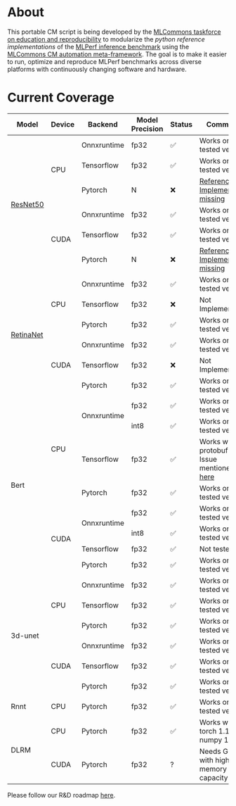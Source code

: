 # About

This portable CM script is being developed by the [MLCommons taskforce on education and reproducibility](https://github.com/mlcommons/ck/blob/master/docs/mlperf-education-workgroup.md)
to modularize the *python reference implementations* of the [MLPerf inference benchmark](https://github.com/mlcommons/inference) 
using the [MLCommons CM automation meta-framework](https://github.com/mlcommons/ck).
The goal is to make it easier to run, optimize and reproduce MLPerf benchmarks 
across diverse platforms with continuously changing software and hardware.

# Current Coverage
<table>
<thead>
  <tr>
    <th>Model</th>
    <th>Device</th>
    <th>Backend</th>
    <th>Model Precision</th>
    <th>Status</th>
    <th>Comments</th>
  </tr>
</thead>
<tbody>
  <tr>
    <td rowspan="6"><a href="https://github.com/mlcommons/inference/blob/master/.github/workflows/test-resnet50.yml">ResNet50</a></td>
    <td rowspan="3">CPU</td>
    <td>Onnxruntime</td>
    <td>fp32</td>
    <td>✅</td>
    <td>Works on all tested versions</td>
  </tr>
  <tr>
    <td>Tensorflow</td>
    <td>fp32</td>
    <td>✅</td>
    <td>Works on all tested versions</td>
  </tr>
  <tr>
    <td>Pytorch</td>
    <td>N</td>
    <td>❌</td>
    <td><a href="https://github.com/mlcommons/inference/issues/828">Reference Implementation missing</a></td>
  </tr>
  <tr>
    <td rowspan="3">CUDA</td>
    <td>Onnxruntime</td>
    <td>fp32</td>
    <td>✅</td>
    <td>Works on all tested versions</td>
  </tr>
  <tr>
    <td>Tensorflow</td>
    <td>fp32</td>
    <td>✅</td>
    <td>Works on all tested versions</td>
  </tr>
  <tr>
    <td>Pytorch</td>
    <td>N</td>
    <td>❌</td>
    <td><a href="https://github.com/mlcommons/inference/issues/828">Reference Implementation missing</a></td>
  </tr>
  <tr>
    <td rowspan="6"><a href="https://github.com/mlcommons/inference/blob/master/.github/workflows/test-retinanet.yml">RetinaNet</a></td>
    <td rowspan="3">CPU</td>
    <td>Onnxruntime</td>
    <td>fp32</td>
    <td>✅</td>
    <td>Works on all tested versions</td>
  </tr>
  <tr>
    <td>Tensorflow</td>
    <td>fp32</td>
    <td>❌</td>
    <td>Not Implemented</td>
  </tr>
  <tr>
    <td>Pytorch</td>
    <td>fp32</td>
    <td>✅</td>
    <td>Works on all tested versions</td>
  </tr>
  <tr>
    <td rowspan="3">CUDA</td>
    <td>Onnxruntime</td>
    <td>fp32</td>
    <td>✅</td>
    <td>Works on all tested versions</td>
  </tr>
  <tr>
    <td>Tensorflow</td>
    <td>fp32</td>
    <td>❌</td>
    <td>Not Implemented</td>
  </tr>
  <tr>
    <td>Pytorch</td>
    <td>fp32</td>
    <td>✅</td>
    <td>Works on all tested versions</td>
  </tr>
  <tr>
    <td rowspan="8">Bert</td>
    <td rowspan="4">CPU</td>
    <td rowspan="2">Onnxruntime</td>
    <td>fp32</td>
    <td>✅</td>
    <td>Works on all tested versions</td>
  </tr>
  <tr>
    <td>int8</td>
    <td>✅</td>
    <td>Works on all tested versions</td>
  </tr>
  <tr>
    <td>Tensorflow</td>
    <td>fp32</td>
    <td>✅</td>
    <td>
Works with protobuf 3.19. Issue mentioned <a href="https://github.com/mlcommons/inference/issues/1276">here</a>
    </td>
  </tr>
  <tr>
    <td>Pytorch</td>
    <td>fp32</td>
    <td>✅</td>
    <td>
Works on all tested versions
</td>
  </tr>
  <tr>
    <td rowspan="4">CUDA</td>
    <td rowspan="2">Onnxruntime</td>
    <td>fp32</td>
    <td>✅</td>
    <td>Works on all tested versions
</td>
  </tr>
  <tr>
    <td>int8</td>
    <td>✅</td>
    <td>Works on all tested versions
</td>
  </tr>
  <tr>
    <td>Tensorflow</td>
    <td>fp32</td>
    <td>✅</td>
    <td>Not tested</td>
  </tr>
  <tr>
    <td>Pytorch</td>
    <td>fp32</td>
    <td>✅</td>
    <td>Works on all tested versions
</td>
  </tr>
  <tr>
    <td rowspan="6">3d-unet</td>
    <td rowspan="3">CPU</td>
    <td>Onnxruntime</td>
    <td>fp32</td>
    <td>✅</td>
    <td>Works on all tested versions</td>
  </tr>
  <tr>
    <td>Tensorflow</td>
    <td>fp32</td>
    <td>✅</td>
    <td>
Works on all tested versions
    </td>
  </tr>
  <tr>
    <td>Pytorch</td>
    <td>fp32</td>
    <td>✅</td>
    <td>
Works on all tested versions
</td>
  </tr>
  <tr>
    <td rowspan="3">CUDA</td>
    <td>Onnxruntime</td>
    <td>fp32</td>
   <td>✅</td>
    <td>
Works on all tested versions
</td>  </tr>
  <tr>
    <td>Tensorflow</td>
    <td>fp32</td>
   <td>✅</td>
    <td>
Works on all tested versions
</td>  </tr>
  <tr>
    <td>Pytorch</td>
    <td>fp32</td>
   <td>✅</td>
    <td>
Works on all tested versions
</td>  </tr>
  
  
   <tr>
    <td rowspan="1">Rnnt</td>
    <td rowspan="1">CPU</td>
    <td>Pytorch</td>
    <td>fp32</td>
    <td>✅</td>
    <td>Works on all tested versions</td>
  </tr>
  
  <tr>
    <td rowspan="2">DLRM</td>
    <td>CPU</td>
    <td>Pytorch</td>
    <td>fp32</td>
    <td>✅</td>
    <td>Works with torch 1.10 and numpy 1.19</td>
  </tr>
  <tr>
    <td>CUDA</td>
    <td>Pytorch</td>
    <td>fp32</td>
    <td>?</td>
    <td>Needs GPU with high memory capacity</td>
  </tr>

</tbody>
</table>

Please follow our R&D roadmap [here](https://github.com/mlcommons/ck/issues/536).




